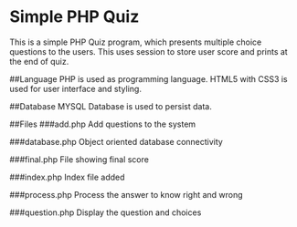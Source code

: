# Simple PHP Quiz
This is a simple PHP Quiz program, which presents multiple choice questions to the users. This uses session to store user score and prints at the end of quiz.

##Language
PHP is used as programming language. HTML5 with CSS3 is used for user interface and styling.

##Database
MYSQL Database is used to persist data.

##Files
###add.php
Add questions to the system

###database.php
Object oriented database connectivity 

###final.php
File showing final score 

###index.php
Index file added 

###process.php
Process the answer to know right and wrong

###question.php
Display the question and choices 
